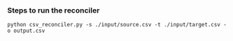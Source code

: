 ### Steps to run the reconciler
`python csv_reconciler.py -s ./input/source.csv -t ./input/target.csv -o output.csv`